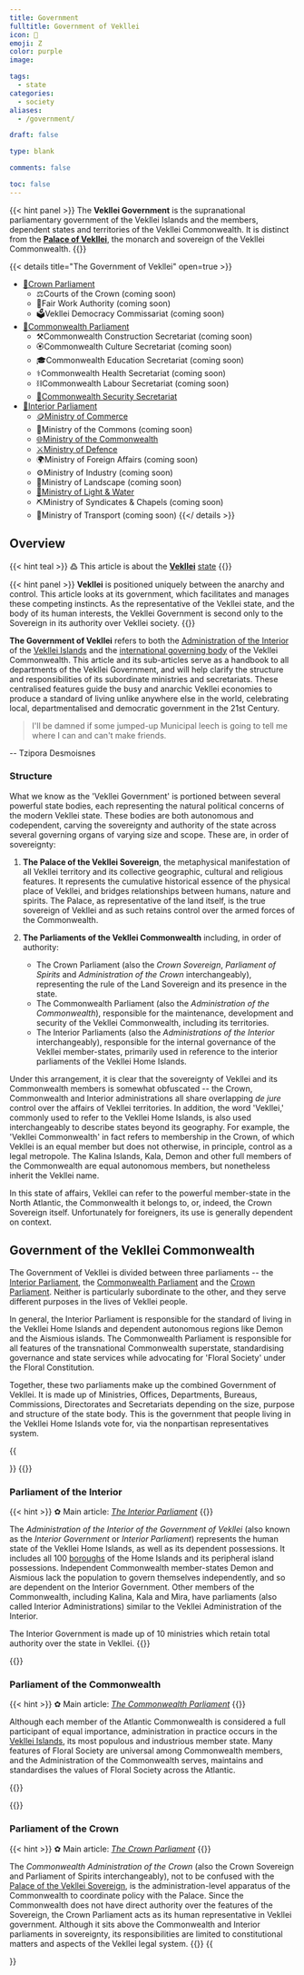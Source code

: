 ```yaml
---
title: Government
fulltitle: Government of Vekllei
icon: 🌸
emoji: Ζ
color: purple
image: 

tags: 
  - state
categories:
  - society
aliases:
  - /government/

draft: false

type: blank

comments: false

toc: false
---
```

{{< hint panel >}}
The **Vekllei Government** is the supranational parliamentary government of the Vekllei Islands and the members, dependent states and territories of the Vekllei Commonwealth. It is distinct from the [**Palace of Vekllei**](/utopia/society/state/palace), the monarch and sovereign of the Vekllei Commonwealth.
{{</hint>}}

{{< details title="The Government of Vekllei" open=true >}}
- <a href="/utopia/society/state/government/crown/"><span class="navicon">🌸</span>Crown Parliament</a>
	- <span class="navicon">⚖️</span>Courts of the Crown (coming soon)
	- <span class="navicon">💼</span>Fair Work Authority (coming soon)
	- <span class="navicon">🗳️</span>Vekllei Democracy Commissariat (coming soon)
- <a href="/utopia/society/state/government/commonwealth/"><span class="navicon">🌸</span>Commonwealth Parliament</a>
	- <span class="navicon">⚒️</span>Commonwealth Construction Secretariat (coming soon)
	- <!--<a href="/utopia/society/state/government/commonwealth/culture">--><span class="navicon">🏵</span>Commonwealth Culture Secretariat (coming soon)
	- <!--<a href="/utopia/society/state/government/commonwealth/education">--><span class="navicon">🎓</span>Commonwealth Education Secretariat (coming soon)
	- <span class="navicon">⚕️</span>Commonwealth Health Secretariat (coming soon)
	- <span class="navicon">⛓️</span>Commonwealth Labour Secretariat (coming soon)
	- <a href="/utopia/society/state/government/commonwealth/security"><span class="navicon">🏹</span>Commonwealth Security Secretariat</a>
- <a href="/utopia/society/state/government/interior/"><span class="navicon">🌸</span>Interior Parliament</a>
	- <a href="/utopia/society/state/government/interior/commerce"><span class="navicon">🪙</span>Ministry of Commerce</a>
	- <span class="navicon">🚧</span>Ministry of the Commons (coming soon)
	- <a href="/utopia/society/state/government/interior/commonwealth"><span class="navicon">🌐</span>Ministry of the Commonwealth</a>
	- <a href="/utopia/society/state/government/interior/defence"><span class="navicon">⚔️</span>Ministry of Defence</a>
	- <span class="navicon">🌍</span>Ministry of Foreign Affairs (coming soon)
	- <span class="navicon">⚙️</span>Ministry of Industry (coming soon)
	- <span class="navicon">🌋</span>Ministry of Landscape (coming soon)
	- <a href="/utopia/society/state/government/interior/light-and-water"><span class="navicon">🔌</span>Ministry of Light & Water</a>
	- <span class="navicon">⛏️</span>Ministry of Syndicates & Chapels (coming soon)
	- <span class="navicon">🚃</span>Ministry of Transport (coming soon)
{{</ details >}}

## Overview
{{< hint teal >}}
߷ This article is about the [**Vekllei**](/utopia/vekllei) [state](/utopia/society/state/)
{{</hint>}}

{{< hint panel >}}
**Vekllei** is positioned uniquely between the anarchy and control. This article looks at its government, which facilitates and manages these competing instincts. As the representative of the Vekllei state, and the body of its human interests, the Vekllei Government is second only to the Sovereign in its authority over Vekllei society.
{{</hint>}}

**The Government of Vekllei** refers to both the [Administration of the Interior](/utopia/society/government/#administration-of-the-interior) of the [Vekllei Islands](/utopia/vekllei/) and the [international governing body](/utopia/society/government/#administration-of-the-commonwealth) of the Vekllei Commonwealth. This article and its sub-articles serve as a handbook to all departments of the Vekllei Government, and will help clarify the structure and responsibilities of its subordinate ministries and secretariats. These centralised features guide the busy and anarchic Vekllei economies to produce a standard of living unlike anywhere else in the world, celebrating local, departmentalised and democratic government in the 21st Century.

> I'll be damned if some jumped-up Municipal leech is going to tell me where I can and can't make friends.

-- Tzipora Desmoisnes

### Structure

What we know as the 'Vekllei Government' is portioned between several powerful state bodies, each representing the natural political concerns of the modern Vekllei state. These bodies are both autonomous and codependent, carving the sovereignty and authority of the state across several governing organs of varying size and scope. These are, in order of sovereignty:

1. **The Palace of the Vekllei Sovereign**, the metaphysical manifestation of all Vekllei territory and its collective geographic, cultural and religious features. It represents the cumulative historical essence of the physical place of Vekllei, and bridges relationships between humans, nature and spirits. The Palace, as representative of the land itself, is the true sovereign of Vekllei and as such retains control over the armed forces of the Commonwealth.
2. **The Parliaments of the Vekllei Commonwealth** including, in order of authority:

	- The Crown Parliament (also the *Crown Sovereign*, *Parliament of Spirits* and *Administration of the Crown* interchangeably), representing the rule of the Land Sovereign and its presence in the state.
	- The Commonwealth Parliament (also the *Administration of the Commonwealth*), responsible for the maintenance, development and security of the Vekllei Commonwealth, including its territories.
	- The Interior Parliaments (also the *Administrations of the Interior* interchangeably), responsible for the internal governance of the Vekllei member-states, primarily used in reference to the interior parliaments of the Vekllei Home Islands.

Under this arrangement, it is clear that the sovereignty of Vekllei and its Commonwealth members is somewhat obfuscated -- the Crown, Commonwealth and Interior administrations all share overlapping *de jure* control over the affairs of Vekllei territories. In addition, the word 'Vekllei,' commonly used to refer to the Vekllei Home Islands, is also used interchangeably to describe states beyond its geography. For example, the 'Vekllei Commonwealth' in fact refers to membership in the Crown, of which Vekllei is an equal member but does not otherwise, in principle, control as a legal metropole. The Kalina Islands, Kala, Demon and other full members of the Commonwealth are equal autonomous members, but nonetheless inherit the Vekllei name. 

In this state of affairs, Vekllei can refer to the powerful member-state in the North Atlantic, the Commonwealth it belongs to, or, indeed, the Crown Sovereign itself. Unfortunately for foreigners, its use is generally dependent on context.

## Government of the Vekllei Commonwealth

The Government of Vekllei is divided between three parliaments -- the [Interior Parliament](/utopia/society/state/government/interior), the [Commonwealth Parliament](/utopia/society/state/government/commonwealth) and the [Crown Parliament](/utopia/society/state/government/crown/). Neither is particularly subordinate to the other, and they serve different purposes in the lives of Vekllei people. 

In general, the Interior Parliament is responsible for the standard of living in the Vekllei Home Islands and dependent autonomous regions like Demon and the Aismious islands. The Commonwealth Parliament is responsible for all features of the transnational Commonwealth superstate, standardising governance and state services while advocating for 'Floral Society' under the Floral Constitution.

Together, these two parliaments make up the combined Government of Vekllei. It is made up of Ministries, Offices, Departments, Bureaus, Commissions, Directorates and Secretariats depending on the size, purpose and structure of the state body. This is the government that people living in the Vekllei Home Islands vote for, via the nonpartisan representatives system.

{{<section>}}
{{<box>}}
### Parliament of the Interior

{{< hint >}}
✿ Main article: *[The Interior Parliament](/utopia/society/state/government/interior)*
{{</hint>}}

The *Administration of the Interior of the Government of Vekllei* (also known as the *Interior Government* or *Interior Parliament*) represents the human state of the Vekllei Home Islands, as well as its dependent possessions. It includes all 100 [boroughs](/utopia/landscape/boroughs/) of the Home Islands and its peripheral island possessions. Independent Commonwealth member-states Demon and Aismious lack the population to govern themselves independently, and so are dependent on the Interior Government. Other members of the Commonwealth, including Kalina, Kala and Mira, have parliaments (also called Interior Administrations) similar to the Vekllei Administration of the Interior.

The Interior Government is made up of 10 ministries which retain total authority over the state in Vekllei.
{{</box>}}

{{<box>}}
### Parliament of the Commonwealth

{{< hint >}}
✿ Main article: *[The Commonwealth Parliament](/utopia/society/state/government/commonwealth)*
{{</hint>}}

Although each member of the Atlantic Commonwealth is considered a full participant of equal importance, administration in practice occurs in the [Vekllei Islands](/utopia/vekllei/), its most populous and industrious member state. Many features of Floral Society are universal among Commonwealth members, and the Administration of the Commonwealth serves, maintains and standardises the values of Floral Society across the Atlantic.

{{</box>}}

{{<box>}}
### Parliament of the Crown 

{{< hint >}}
✿ Main article: *[The Crown Parliament](/utopia/society/state/government/crown)*
{{</hint>}}

The *Commonwealth Administration of the Crown* (also the Crown Sovereign and Parliament of Spirits interchangeably), not to be confused with the [Palace of the Vekllei Sovereign](/utopia/society/government/#palace-of-the-vekllei-sovereign), is the administration-level apparatus of the Commonwealth to coordinate policy with the Palace. Since the Commonwealth does not have direct authority over the features of the Sovereign, the Crown Parliament acts as its human representative in Vekllei government. Although it sits above the Commonwealth and Interior parliaments in sovereignty, its responsibilities are limited to constitutional matters and aspects of the Vekllei legal system. 
{{</box>}}
{{</section>}}